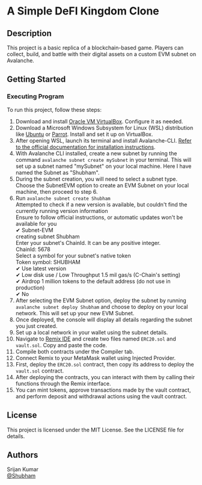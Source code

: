 # A Simple DeFI Kingdom Clone

## Description

This project is a basic replica of a blockchain-based game. Players can collect, build, and battle with their digital assets on a custom EVM subnet on Avalanche.

## Getting Started

### Executing Program

To run this project, follow these steps:

1. Download and install [Oracle VM VirtualBox](https://www.virtualbox.org/). Configure it as needed.
2. Download a Microsoft Windows Subsystem for Linux (WSL) distribution like [Ubuntu](https://ubuntu.com/desktop/wsl) or [Parrot](https://parrotsec.org/download/). Install and set it up on VirtualBox.
3. After opening WSL, launch its terminal and install Avalanche-CLI. [Refer to the official documentation for installation instructions](https://docs.avax.network/tooling/cli-guides/install-avalanche-cli).
4. With Avalanche CLI installed, create a new subnet by running the command `avalanche subnet create mySubnet` in your terminal. This will set up a subnet named "mySubnet" on your local machine. Here I have named the Subnet as "Shubham".
5. During the subnet creation, you will need to select a subnet type. Choose the SubnetEVM option to create an EVM Subnet on your local machine, then proceed to step 6.
6. Run `avalanche subnet create Shubham` <br>
   Attempted to check if a new version is available, but couldn't find the currently running version information <br>
   Ensure to follow official instructions, or automatic updates won't be available for you <br>
   ✔ Subnet-EVM <br>
   creating subnet Shubham <br>
   Enter your subnet's ChainId. It can be any positive integer. <br>
   ChainId: 5678 <br>
   Select a symbol for your subnet's native token <br>
   Token symbol: SHUBHAM <br>
   ✔ Use latest version <br>
   ✔ Low disk use / Low Throughput 1.5 mil gas/s (C-Chain's setting) <br>
   ✔ Airdrop 1 million tokens to the default address (do not use in production) <br>
   ✔ No <br>
7. After selecting the EVM Subnet option, deploy the subnet by running `avalanche subnet deploy Shubham` and choose to deploy on your local network. This will set up your new EVM Subnet.
8. Once deployed, the console will display all details regarding the subnet you just created.
9. Set up a local network in your wallet using the subnet details.
10. Navigate to [Remix IDE](https://remix.ethereum.org/#lang=en&optimize=false&runs=200&evmVersion=null&version=soljson-v0.8.26+commit.8a97fa7a.js) and create two files named `ERC20.sol` and `vault.sol`. Copy and paste the code.
11. Compile both contracts under the Compiler tab.
12. Connect Remix to your MetaMask wallet using Injected Provider.
13. First, deploy the `ERC20.sol` contract, then copy its address to deploy the `vault.sol` contract.
14. After deploying the contracts, you can interact with them by calling their functions through the Remix interface.
15. You can mint tokens, approve transactions made by the vault contract, and perform deposit and withdrawal actions using the vault contract.

## License
This project is licensed under the MIT License. See the LICENSE file for details.

## Authors

Srijan Kumar  
[@Shubham](sksingh94166@gmail.com)

